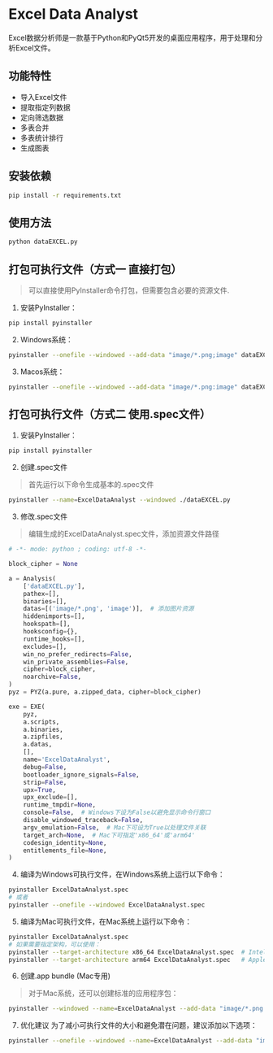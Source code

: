 # Excel Data Analyst

Excel数据分析师是一款基于Python和PyQt5开发的桌面应用程序，用于处理和分析Excel文件。

## 功能特性

- 导入Excel文件
- 提取指定列数据
- 定向筛选数据
- 多表合并
- 多表统计排行
- 生成图表

## 安装依赖

```bash
pip install -r requirements.txt
```

## 使用方法
```bash
python dataEXCEL.py
```

## 打包可执行文件（方式一 直接打包）
> 可以直接使用PyInstaller命令打包，但需要包含必要的资源文件.

1. 安装PyInstaller：
```bash
pip install pyinstaller
```
2. Windows系统：
```bash
pyinstaller --onefile --windowed --add-data "image/*.png;image" dataEXCEL.py
```
3. Macos系统：
```bash
pyinstaller --onefile --windowed --add-data "image/*.png:image" dataEXCEL.py
```

## 打包可执行文件（方式二 使用.spec文件）
1. 安装PyInstaller：
```bash
pip install pyinstaller
```
2. 创建.spec文件
> 首先运行以下命令生成基本的.spec文件
```bash
pyinstaller --name=ExcelDataAnalyst --windowed ./dataEXCEL.py
```
3. 修改.spec文件
> 编辑生成的ExcelDataAnalyst.spec文件，添加资源文件路径
```python
# -*- mode: python ; coding: utf-8 -*-

block_cipher = None

a = Analysis(
    ['dataEXCEL.py'],
    pathex=[],
    binaries=[],
    datas=[('image/*.png', 'image')],  # 添加图片资源
    hiddenimports=[],
    hookspath=[],
    hooksconfig={},
    runtime_hooks=[],
    excludes=[],
    win_no_prefer_redirects=False,
    win_private_assemblies=False,
    cipher=block_cipher,
    noarchive=False,
)
pyz = PYZ(a.pure, a.zipped_data, cipher=block_cipher)

exe = EXE(
    pyz,
    a.scripts,
    a.binaries,
    a.zipfiles,
    a.datas,
    [],
    name='ExcelDataAnalyst',
    debug=False,
    bootloader_ignore_signals=False,
    strip=False,
    upx=True,
    upx_exclude=[],
    runtime_tmpdir=None,
    console=False,  # Windows下设为False以避免显示命令行窗口
    disable_windowed_traceback=False,
    argv_emulation=False,  # Mac下可设为True以处理文件关联
    target_arch=None,  # Mac下可指定'x86_64'或'arm64'
    codesign_identity=None,
    entitlements_file=None,
)
```
4. 编译为Windows可执行文件，在Windows系统上运行以下命令：
```bash
pyinstaller ExcelDataAnalyst.spec
# 或者
pyinstaller --onefile --windowed ExcelDataAnalyst.spec
```
5. 编译为Mac可执行文件，在Mac系统上运行以下命令：
```bash
pyinstaller ExcelDataAnalyst.spec
# 如果需要指定架构，可以使用：
pyinstaller --target-architecture x86_64 ExcelDataAnalyst.spec  # Intel Mac
pyinstaller --target-architecture arm64 ExcelDataAnalyst.spec   # Apple Silicon Mac
```
6. 创建.app bundle (Mac专用)
> 对于Mac系统，还可以创建标准的应用程序包：
```bash
pyinstaller --windowed --name=ExcelDataAnalyst --add-data "image/*.png:image" --osx-bundle-identifier=com.yourcompany.ExcelDataAnalyst dataEXCEL.py
```
7. 优化建议
为了减小可执行文件的大小和避免潜在问题，建议添加以下选项：
```bash
pyinstaller --onefile --windowed --name=ExcelDataAnalyst --add-data "image/*.png:image" --exclude-module tkinter --exclude-module matplotlib.backends._backend_tk dataEXCEL.py
```